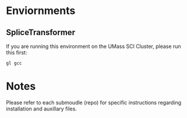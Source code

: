 # Enviornments
## SpliceTransformer
If you are running this environment on the UMass SCI Cluster, please run this first:
```
gl gcc
```
# Notes
Please refer to each submoudle (repo) for specific instructions regarding installation and auxillary files.
